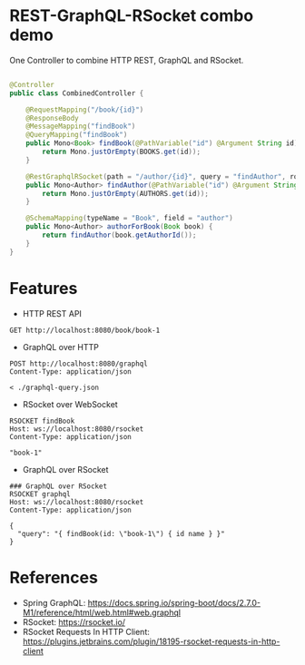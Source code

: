 REST-GraphQL-RSocket combo demo
===============================

One Controller to combine HTTP REST, GraphQL and RSocket.

```java

@Controller
public class CombinedController {

    @RequestMapping("/book/{id}")
    @ResponseBody
    @MessageMapping("findBook")
    @QueryMapping("findBook")
    public Mono<Book> findBook(@PathVariable("id") @Argument String id) {
        return Mono.justOrEmpty(BOOKS.get(id));
    }

    @RestGraphqlRSocket(path = "/author/{id}", query = "findAuthor", route = "findAuthor")
    public Mono<Author> findAuthor(@PathVariable("id") @Argument String id) {
        return Mono.justOrEmpty(AUTHORS.get(id));
    }

    @SchemaMapping(typeName = "Book", field = "author")
    public Mono<Author> authorForBook(Book book) {
        return findAuthor(book.getAuthorId());
    }
}
```

# Features

* HTTP REST API

```http request
GET http://localhost:8080/book/book-1
```

* GraphQL over HTTP

```http request
POST http://localhost:8080/graphql
Content-Type: application/json

< ./graphql-query.json
```

* RSocket over WebSocket

```http request
RSOCKET findBook
Host: ws://localhost:8080/rsocket
Content-Type: application/json

"book-1"
```

* GraphQL over RSocket

```http request
### GraphQL over RSocket
RSOCKET graphql
Host: ws://localhost:8080/rsocket
Content-Type: application/json

{
  "query": "{ findBook(id: \"book-1\") { id name } }"
}
```

# References

* Spring GraphQL: https://docs.spring.io/spring-boot/docs/2.7.0-M1/reference/html/web.html#web.graphql
* RSocket: https://rsocket.io/
* RSocket Requests In HTTP Client: https://plugins.jetbrains.com/plugin/18195-rsocket-requests-in-http-client
